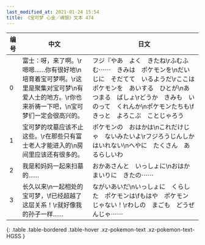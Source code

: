 ```yaml
---
last_modified_at: 2021-01-24 15:54
title: 《宝可梦 心金／魂银》文本 474
---
```

| 编号 | 中文 | 日文 |
| ---- | ---- | ---- |
| 0 | 富士：呀，来了啊。\r嗯嗯……你有很好地\n培育着宝可梦啊。\r这里是聚集对宝可梦\n有爱人士的地方。\r你也来祈祷一下吧，\n宝可梦们一定会很高兴的。 | フジ『やあ　よく　きたね\rふむふむ⋯⋯　きみは　ポケモンを\nだいじに　そだてて　いるようだ\rここは　ポケモンを　あいする　ひとが\nあつまる　ばしょ\rどうか　きみも　いのって　くれんか\nポケモンたちも\fきっと　よろこぶ　ことじゃろう |
| 1 | 宝可梦的坟墓应该不止这些。\r在那些只有富士老人才能进入的\n房间里应该还有很多的。 | ポケモンの　おはかは\nこれだけじゃ　ないみたいよ\rフジろうじんしか　はいれない\nへやに　たくさん　あるらしいわ |
| 2 | 我是和妈妈一起来扫墓的…… | おかあさんと　いっしょに\nおはかまいりに　きたの⋯⋯ |
| 3 | 长久以来\n一起相处的宝可梦，\f已经超越了这层关系！\r就好像我的孙子一样…… | ながいあいだ\nいっしょに　くらした　ポケモンは\fもはや　ポケモン　じゃない！\rわしの　まごも　どうぜんじゃ⋯⋯ |
{: .table .table-bordered .table-hover .xz-pokemon-text .xz-pokemon-text-HGSS }